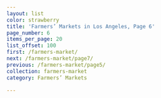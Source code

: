 ```yaml
---
layout: list
color: strawberry
title: 'Farmers’ Markets in Los Angeles, Page 6'
page_number: 6
items_per_page: 20
list_offset: 100
first: /farmers-market/
next: /farmers-market/page7/
previous: /farmers-market/page5/
collection: farmers-market
category: Farmers’ Markets

---
```


